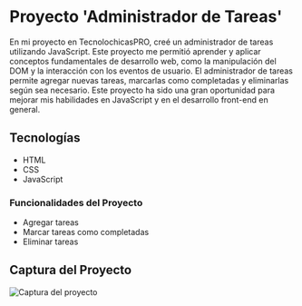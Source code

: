 # Proyecto 'Administrador de Tareas'

En mi proyecto en TecnolochicasPRO, creé un administrador de tareas utilizando JavaScript. Este proyecto me permitió aprender y aplicar conceptos fundamentales de desarrollo web, como la manipulación del DOM y la interacción con los eventos de usuario. El administrador de tareas permite agregar nuevas tareas, marcarlas como completadas y eliminarlas según sea necesario. Este proyecto ha sido una gran oportunidad para mejorar mis habilidades en JavaScript y en el desarrollo front-end en general.

## Tecnologías 
* HTML
* CSS
* JavaScript

### Funcionalidades del Proyecto
* Agregar tareas
* Marcar tareas como completadas
* Eliminar tareas

## Captura del Proyecto
![Captura del proyecto](/Imagenes/captura-proyecto.png)
